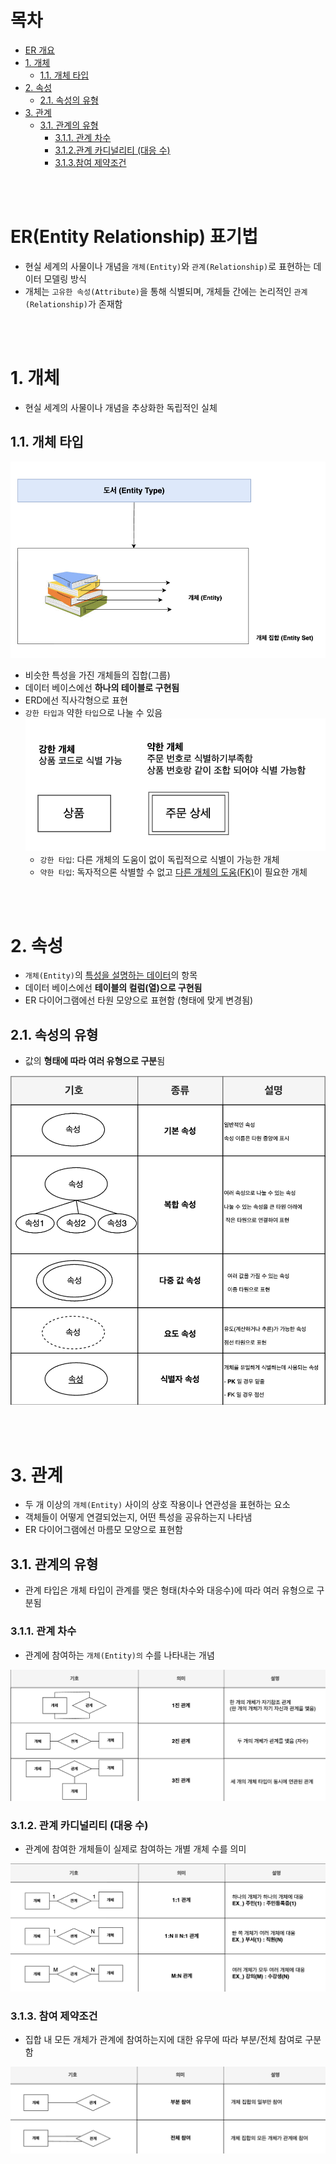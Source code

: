 # 목차
* [ER 개요](#erentity-relationship-표기법)
* [1. 개체](#1-개체)
    * [1.1. 개체 타입](#11-개체-타입)
* [2. 속성](#2-속성)
    * [2.1. 속성의 유형](#21-속성의-유형)
* [3. 관계](#3-관계)
    * [3.1. 관계의 유형](#31-관계의-유형)
        * [3.1.1. 관계 차수](#311-관계-차수)
        * [3.1.2.관계 카디널리티 (대응 수)](#312-관계-카디널리티-대응-수)
        * [3.1.3.참여 제약조건](#313-참여-제약조건)

<br></br>

# ER(Entity Relationship) 표기법

* 현실 세계의 사물이나 개념을 `개체(Entity)`와 `관계(Relationship)`로 표현하는 데이터 모델링 방식
* 개체는 `고유한 속성(Attribute)`을 통해 식별되며, 개체들 간에는 논리적인 `관계(Relationship)`가 존재함

<br></br>

# 1. 개체
* 현실 세계의 사물이나 개념을 추상화한 독립적인 실체


## 1.1. 개체 타입
![alt text](<../../설명사진/개체, 개체 타입, 개체 집합.png>)
* 비슷한 특성을 가진 개체들의 집합(그룹)
* 데이터 베이스에선 **하나의 테이블로 구현됨**
* ERD에선 직사각형으로 표현
* `강한 타입과` 약한 `타입`으로 나눌 수 있음
![alt text](../../설명사진/강약개체.png)
    * `강한 타입`: 다른 개체의 도움이 없이 독립적으로 식별이 가능한 개체
    * `약한 타입`: 독자적으론 삭별할 수 없고 <U>다른 개체의 도움(FK)</U>이 필요한 개체

<br></br>

# 2. 속성
* `개체(Entity)`의 <U>특성을 설명하는 데이터</U>의 항목
* 데이터 베이스에선 **테이블의 컬럼(열)으로 구현됨**
* ER 다이어그램에선 타원 모양으로 표현함 (형태에 맞게 변경됨)

## 2.1. 속성의 유형
* 값의 **형태에 따라 여러 유형으로 구분**됨

![alt text](<../../설명사진/속성의 유형.png>)


<br></br>

# 3. 관계
* 두 개 이상의 `개체(Entity)` 사이의 상호 작용이나 연관성을 표현하는 요소
* 객체들이 어떻게 연결되었는지, 어떤 특성을 공유하는지 나타냄
* ER 다이어그램에선 마름모 모양으로 표현함 

## 3.1. 관계의 유형
* 관계 타입은 개체 타입이 관계를 맺은 형태(차수와 대응수)에 따라 여러 유형으로 구분됨

### 3.1.1. 관계 차수
* 관계에 참여하는 `개체(Entity)의`  수를 나타내는 개념

![alt text](<../../설명사진/차수에 따른 유형.png>)

### 3.1.2. 관계 카디널리티 (대응 수)
* 관계에 참여한 개체들이 실제로 참여하는 개별 개체 수를 의미

![alt text](<../../설명사진/관계 카디널리티.png>)


### 3.1.3. 참여 제약조건 
* 집합 내 모든 개체가 관계에 참여하는지에 대한 유무에 따라 부분/전체 참여로 구분함

![alt text](../../설명사진/참여제약조건.png)